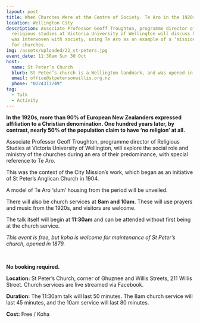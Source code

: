 ```yaml
---
layout: post
title: When Churches Were at the Centre of Society. Te Aro in the 1920s
location: Wellington City
description: Associate Professor Geoff Troughton, programme director of
  religious studies at Victoria University of Wellington will discuss how church
  was interwoven with society, using Te Aro as an example of a ‘mission’ area
  for churches.
img: /assets/uploaded/22_st-peters.jpg
event_date: 11:30am Sun 30 Oct
host:
  name: St Peter’s Church
  blurb: St Peter’s church is a Wellington landmark, and was opened in 1879.
  email: office@stpetersonwillis.org.nz
  phone: "0224313749"
tag:
  - Talk
  - Activity
---
```

**In the 1920s, more than 90% of European New Zealanders expressed affiliation to a Christian denomination. One hundred years later, by contrast, nearly 50% of the population claim to have ‘no religion’ at all.**

Associate Professor Geoff Troughton, programme director of Religious Studies at Victoria University of Wellington, will explore the social role and ministry of the churches during an era of their predominance, with special reference to Te Aro.

This was the context of the City Mission’s work, which began as an initiative of St Peter’s Anglican Church in 1904.

A model of Te Aro ‘slum’ housing from the period will be unveiled.

There will also be church services at **8am and 10am**. These will use prayers and music from the 1920s, and visitors are welcome.

The talk itself will begin at **11:30am** and can be attended without first being at the church service.

*This event is free, but koha is welcome for maintenance of St Peter’s church, opened in 1879.*

<br>

**No booking required.**

**Location:** St Peter’s Church, corner of Ghuznee and Willis Streets, 211 Willis Street. Church services are live streamed via Facebook.

**Duration:** The 11:30am talk will last 50 minutes. The 8am church service will last 45 minutes, and the 10am service will last 80 minutes.

**Cost:** Free / Koha